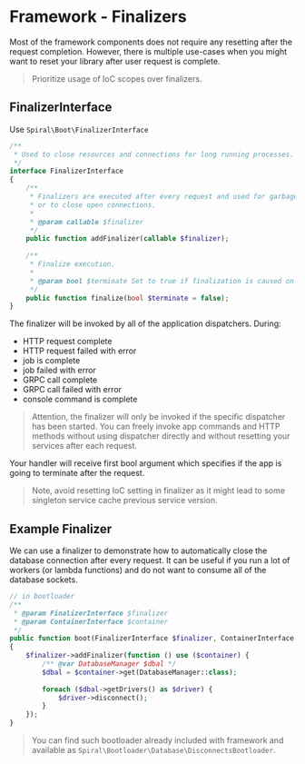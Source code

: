 # Framework - Finalizers
Most of the framework components does not require any resetting after the request completion. However, there is multiple
use-cases when you might want to reset your library after user request is complete.

> Prioritize usage of IoC scopes over finalizers.

## FinalizerInterface
Use `Spiral\Boot\FinalizerInterface`

```php
/**
 * Used to close resources and connections for long running processes.
 */
interface FinalizerInterface
{
    /**
     * Finalizers are executed after every request and used for garbage collection
     * or to close open connections.
     *
     * @param callable $finalizer
     */
    public function addFinalizer(callable $finalizer);
    
    /**
     * Finalize execution.
     *
     * @param bool $terminate Set to true if finalization is caused on application termination.
     */
    public function finalize(bool $terminate = false);
}
```

The finalizer will be invoked by all of the application dispatchers. During:
* HTTP request complete
* HTTP request failed with error
* job is complete
* job failed with error
* GRPC call complete
* GRPC call failed with error
* console command is complete

> Attention, the finalizer will only be invoked if the specific dispatcher has been started. You can freely invoke app commands
and HTTP methods without using dispatcher directly and without resetting your services after each request.

Your handler will receive first bool argument which specifies if the app is going to terminate after the request.

> Note, avoid resetting IoC setting in finalizer as it might lead to some singleton service cache previous service version.

## Example Finalizer
We can use a finalizer to demonstrate how to automatically close the database connection after every request. It can be useful if you run a lot of workers (or lambda functions) and do not want to consume all of the database sockets.


```php
// in bootloader
/**
 * @param FinalizerInterface $finalizer
 * @param ContainerInterface $container
 */
public function boot(FinalizerInterface $finalizer, ContainerInterface $container)
{
    $finalizer->addFinalizer(function () use ($container) {
        /** @var DatabaseManager $dbal */
        $dbal = $container->get(DatabaseManager::class);
 
        foreach ($dbal->getDrivers() as $driver) {
            $driver->disconnect();
        }
    });
}
```

> You can find such bootloader already included with framework and available as `Spiral\Bootloader\Database\DisconnectsBootloader`.
